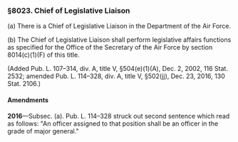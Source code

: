 ### §8023. Chief of Legislative Liaison ###

(a) There is a Chief of Legislative Liaison in the Department of the Air Force.

(b) The Chief of Legislative Liaison shall perform legislative affairs functions as specified for the Office of the Secretary of the Air Force by section 8014(c)(1)(F) of this title.

(Added Pub. L. 107–314, div. A, title V, §504(e)(1)(A), Dec. 2, 2002, 116 Stat. 2532; amended Pub. L. 114–328, div. A, title V, §502(jj), Dec. 23, 2016, 130 Stat. 2106.)

#### Amendments ####

**2016**—Subsec. (a). Pub. L. 114–328 struck out second sentence which read as follows: "An officer assigned to that position shall be an officer in the grade of major general."